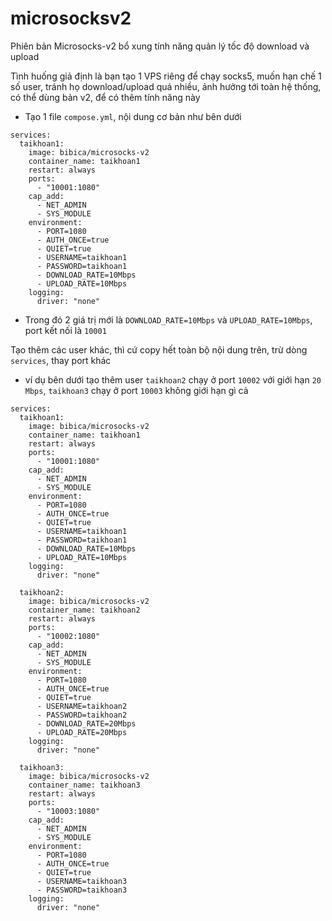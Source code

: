 # microsocksv2

Phiên bản Microsocks-v2 bổ xung tính năng quản lý tốc độ download và upload

Tình huống giả định là bạn tạo 1 VPS riêng để chạy socks5, muốn hạn chế 1 số user, tránh họ download/upload quá nhiều, ảnh hưởng tới toàn hệ thống, có thể dùng bản v2, để có thêm tính năng này

- Tạo 1 file `compose.yml`, nội dung cơ bản như bên dưới

```
services:
  taikhoan1:
    image: bibica/microsocks-v2
    container_name: taikhoan1
    restart: always
    ports:
      - "10001:1080"
    cap_add:
      - NET_ADMIN
      - SYS_MODULE
    environment:
      - PORT=1080
      - AUTH_ONCE=true
      - QUIET=true
      - USERNAME=taikhoan1
      - PASSWORD=taikhoan1
      - DOWNLOAD_RATE=10Mbps
      - UPLOAD_RATE=10Mbps
    logging:
      driver: "none"
```
- Trong đó 2 giá trị mới là `DOWNLOAD_RATE=10Mbps` và `UPLOAD_RATE=10Mbps`, port kết nối là `10001`

Tạo thêm các user khác, thì cứ copy hết toàn bộ nội dung trên, trừ dòng `services`, thay port khác

- ví dụ bên dưới tạo thêm user `taikhoan2` chạy ở port `10002` với giới hạn `20 Mbps`, `taikhoan3` chạy ở port `10003` không giới hạn gì cả

```
services:
  taikhoan1:
    image: bibica/microsocks-v2
    container_name: taikhoan1
    restart: always
    ports:
      - "10001:1080"
    cap_add:
      - NET_ADMIN
      - SYS_MODULE
    environment:
      - PORT=1080
      - AUTH_ONCE=true
      - QUIET=true
      - USERNAME=taikhoan1
      - PASSWORD=taikhoan1
      - DOWNLOAD_RATE=10Mbps
      - UPLOAD_RATE=10Mbps
    logging:
      driver: "none"

  taikhoan2:
    image: bibica/microsocks-v2
    container_name: taikhoan2
    restart: always
    ports:
      - "10002:1080"
    cap_add:
      - NET_ADMIN
      - SYS_MODULE
    environment:
      - PORT=1080
      - AUTH_ONCE=true
      - QUIET=true
      - USERNAME=taikhoan2
      - PASSWORD=taikhoan2
      - DOWNLOAD_RATE=20Mbps
      - UPLOAD_RATE=20Mbps
    logging:
      driver: "none"

  taikhoan3:
    image: bibica/microsocks-v2
    container_name: taikhoan3
    restart: always
    ports:
      - "10003:1080"
    cap_add:
      - NET_ADMIN
      - SYS_MODULE
    environment:
      - PORT=1080
      - AUTH_ONCE=true
      - QUIET=true
      - USERNAME=taikhoan3
      - PASSWORD=taikhoan3
    logging:
      driver: "none"
```
